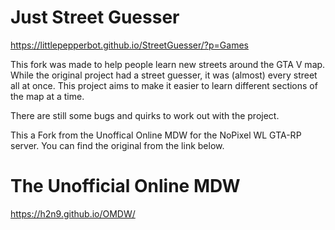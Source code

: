 # Just Street Guesser 
https://littlepepperbot.github.io/StreetGuesser/?p=Games

This fork was made to help people learn new streets around the GTA V map. 
While the original project had a street guesser, it was (almost) every street all at once.
This project aims to make it easier to learn different sections of the map at a time. 


There are still some bugs and quirks to work out with the project.


This a Fork from the Unoffical Online MDW for the NoPixel WL GTA-RP server. You can find the original from the link below.
# The Unofficial Online MDW
https://h2n9.github.io/OMDW/

